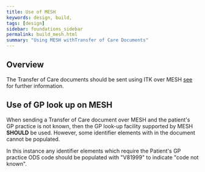 ```yaml
---
title: Use of MESH
keywords: design, build,
tags: [design]
sidebar: foundations_sidebar
permalink: build_mesh.html
summary: "Using MESH withTransfer of Care Documents"
---
```



## Overview ##

The Transfer of Care documents should be sent using ITK over MESH [see](https://nhsconnect.github.io/ITK3-FHIR-Messaging-Distribution/mesh.html) for further information.

## Use of GP look up on MESH ##

When sending a Transfer of Care document over MESH and the patient's GP practice is not known, then the GP look-up facility supported by MESH **SHOULD** be used. However, some identifier elements with in the document cannot be populated.

In this instance any identifier elements which require the Patient's GP practice ODS code should be populated with "V81999" to indicate "code not known". 

  


 



